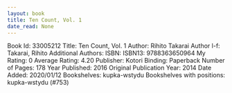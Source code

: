 ```yaml
---
layout: book
title: Ten Count, Vol. 1
date_read: None
---
```


Book Id: 33005212
Title: Ten Count, Vol. 1
Author: Rihito Takarai
Author l-f: Takarai, Rihito
Additional Authors: 
ISBN: 
ISBN13: 9788363650964
My Rating: 0
Average Rating: 4.20
Publisher: Kotori
Binding: Paperback
Number of Pages: 178
Year Published: 2016
Original Publication Year: 2014
Date Added: 2020/01/12
Bookshelves: kupka-wstydu
Bookshelves with positions: kupka-wstydu (#753)


